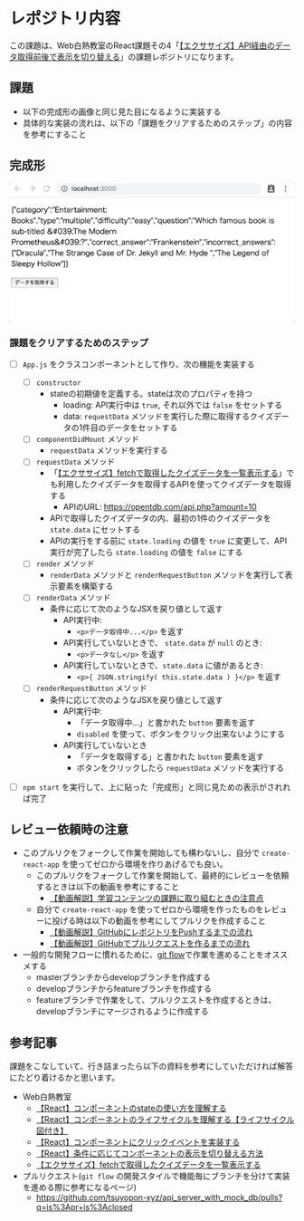 # レポジトリ内容

この課題は、Web白熱教室のReact課題その4「[【エクササイズ】API経由のデータ取得前後で表示を切り替える](https://tsuyopon.xyz/learning-contents/web-dev/javascript/react/js-exercise-for-react-4/)」の課題レポジトリになります。

## 課題

- 以下の完成形の画像と同じ見た目になるように実装する
- 具体的な実装の流れは、以下の「課題をクリアするためのステップ」の内容を参考にすること

## 完成形

![](images_for_exercise/complete-js-exercise-for-react-4.gif)

### 課題をクリアするためのステップ

- [ ] `App.js` をクラスコンポーネントとして作り、次の機能を実装する
    - [ ] `constructor`
        - stateの初期値を定義する。stateは次のプロパティを持つ
            - loading: API実行中は `true`, それ以外では `false` をセットする
            - data: `requestData` メソッドを実行した際に取得するクイズデータの1件目のデータをセットする
    - [ ] `componentDidMount` メソッド
        - `requestData` メソッドを実行する
    - [ ] `requestData` メソッド
        - 「[【エクササイズ】fetchで取得したクイズデータを一覧表示する](https://tsuyopon.xyz/learning-contents/web-dev/javascript/frontend/js-excercise-for-frontend-7/)」でも利用したクイズデータを取得するAPIを使ってクイズデータを取得する
            - APIのURL: https://opentdb.com/api.php?amount=10
        - APIで取得したクイズデータの内、最初の1件のクイズデータを `state.data` にセットする
        - APIの実行をする前に `state.loading` の値を `true` に変更して、API実行が完了したら `state.loading` の値を `false` にする
    - [ ] `render` メソッド
        - `renderData` メソッドと `renderRequestButton` メソッドを実行して表示要素を構築する
    - [ ] `renderData` メソッド
        - 条件に応じて次のようなJSXを戻り値として返す
            - API実行中:
                - `<p>データ取得中...</p>` を返す
            - API実行していないときで、 `state.data` が `null` のとき:
                - `<p>データなし</p>` を返す
            - API実行していないときで、`state.data` に値があるとき:
                - `<p>{ JSON.stringify( this.state.data ) }</p>` を返す
    - [ ] `renderRequestButton` メソッド
        - 条件に応じて次のようなJSXを戻り値として返す
            - API実行中:
                - 「データ取得中...」と書かれた `button` 要素を返す
                - `disabled` を使って、ボタンをクリック出来ないようにする
            - API実行していないとき
                - 「データを取得する」と書かれた `button` 要素を返す
                - ボタンをクリックしたら `requestData` メソッドを実行する
- [ ] `npm start` を実行して、上に貼った「完成形」と同じ見ための表示がされれば完了


## レビュー依頼時の注意

- このプルリクをフォークして作業を開始しても構わないし、自分で `create-react-app` を使ってゼロから環境を作りあげるでも良い。
    - このプルリクをフォークして作業を開始して、最終的にレビューを依頼するときは以下の動画を参考にすること
        - [【動画解説】学習コンテンツの課題に取り組むときの注意点](https://tsuyopon.xyz/learning-contents/github/when-you-try-the-excercise-of-learning-contents/)
    - 自分で `create-react-app` を使ってゼロから環境を作ったものをレビューに投げる時は以下の動画を参考にしてプルリクを作成すること
        - [【動画解説】GitHubにレポジトリをPushするまでの流れ](https://tsuyopon.xyz/learning-contents/github/how-to-push-a-local-repository-to-the-github/)
        - [【動画解説】GitHubでプルリクエストを作るまでの流れ](https://tsuyopon.xyz/learning-contents/github/how-to-create-a-pull-request-on-github/)
- 一般的な開発フローに慣れるために、[git flow](https://qiita.com/KosukeSone/items/514dd24828b485c69a05)で作業を進めることをオススメする
    - masterブランチからdevelopブランチを作成する
    - developブランチからfeatureブランチを作成する
    - featureブランチで作業をして、プルリクエストを作成するときは、developブランチにマージされるように作成する

## 参考記事

課題をこなしていて、行き詰まったら以下の資料を参考にしていただければ解答にたどり着けるかと思います。

- Web白熱教室
    - [【React】コンポーネントのstateの使い方を理解する](https://tsuyopon.xyz/learning-contents/web-dev/javascript/react/understand-and-how-to-use-the-state/)
    - [【React】コンポーネントのライフサイクルを理解する【ライフサイクル図付き】](https://tsuyopon.xyz/learning-contents/web-dev/javascript/react/understand-the-lifecycle-of-components/)
    - [【React】コンポーネントにクリックイベントを実装する](https://tsuyopon.xyz/learning-contents/web-dev/javascript/react/how-to-handle-click-events/)
    - [【React】条件に応じてコンポーネントの表示を切り替える方法](https://tsuyopon.xyz/learning-contents/web-dev/javascript/react/conditional-rendering/)
    - [【エクササイズ】fetchで取得したクイズデータを一覧表示する](https://tsuyopon.xyz/learning-contents/web-dev/javascript/frontend/js-excercise-for-frontend-7/)
- プルリクエスト(`git flow` の開発スタイルで機能毎にブランチを分けて実装を進める際に参考になるページ)
    - https://github.com/tsuyopon-xyz/api_server_with_mock_db/pulls?q=is%3Apr+is%3Aclosed
